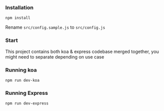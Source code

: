 ### Installation

```npm install```

Rename `src/config.sample.js` to `src/config.js`

### Start

This project contains both koa & express codebase merged together, you might need to separate depending on use case


### Running koa

```npm run dev-koa```

### Running Express
```npm run dev-express```